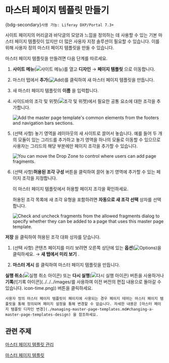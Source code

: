 # 마스터 페이지 템플릿 만들기

{bdg-secondary}`사용 가능: Liferay DXP/Portal 7.3+`

사이트 페이지의 머리글과 바닥글의 모양과 느낌을 정의하는 데 사용할 수 있는 기본 마스터 페이지 템플릿이 있지만 더 많은 사용자 지정 솔루션이 필요할 수 있습니다. 이를 위해 사용자 정의 마스터 페이지 템플릿을 만들 수 있습니다.

마스터 페이지 템플릿을 만들려면 다음 단계를 따르세요.

1. **사이트 메뉴**(![사이트 메뉴](../../../images/icon-product-menu.png))를 열고 **디자인** &rarr; **페이지 템플릿** 으로 이동합니다.

1. 마스터 탭에서 **추가**(![Add](./../../../images/icon-add.png))를 클릭하여 새 마스터 페이지 템플릿을 만듭니다.

1. 새 마스터 페이지 템플릿의 **이름** 을 입력합니다.

1. 사이드바의 조각 및 위젯(![조각 및 위젯](./../../../images/icon-add-widget.png))에서 필요한 공통 요소에 대한 조각을 추가합니다.

   ![Add the master page template's common elements from the footers and navigation bars sections.](./creating-a-master-page-template/images/01.png)

1. (선택 사항) 놓기 영역을 레이아웃의 새 사이트로 끌어서 놓습니다. 예를 들어 두 개의 모듈이 있는 그리드를 추가하고 놓기 영역을 하나의 모듈로 이동할 수 있으므로 사용자는 그리드의 해당 부분에만 페이지 조각을 추가할 수 있습니다.

   ![You can move the Drop Zone to control where users can add page fragments.](./creating-a-master-page-template/images/02.gif)

1. (선택 사항)**허용된 조각 구성** 버튼을 클릭하여 끌어 놓기 영역에 추가할 수 있는 페이지 조각을 지정합니다.

   이 마스터 페이지 템플릿에서 허용할 페이지 조각을 확인하세요.

   허용된 조각 목록에 새 조각 유형을 포함하려면 **자동으로 새 조각 선택** 상자를 선택합니다.

   ![Check and uncheck fragments from the allowed fragments dialog to specify whether they can be added to a page that uses this master page template.](./creating-a-master-page-template/images/03.png)

**저장** 을 클릭하여 허용된 조각 대화 상자를 닫습니다.

1. (선택 사항) 콘텐츠 페이지를 미리 보려면 오른쪽 상단에 있는 **옵션**(![Options](../../../images/icon-options.png))을 클릭하세요. &rarr; **새 탭에서 미리 보기** .

1. **마스터 게시** 를 클릭하여 마스터 페이지 템플릿을 만듭니다.

**실행 취소**(![실행 취소 아이콘](../../../images/icon-undo.png)) 또는 **다시 실행**(![다시 실행 아이콘](../../../images/icon-redo.png)) 버튼을 사용하거나 **기록**(![기록 아이콘](../../../images/를 사용하여 이전 버전의 편집 내용으로 돌아갈 수 있습니다. icon-time.png)) 버튼을 클릭하세요.

```{note}
사용자 정의 마스터 페이지 템플릿이 페이지에 사용되는 경우 페이지 테마는 마스터 페이지 템플릿을 통해 정의되며 페이지 설정을 통해 변경할 수 없습니다. 자세한 내용은 [마스터 페이지 템플릿 디자인 변경](./managing-master-page-templates.md#changing-a-master-page-templates-design) 을 참조하세요.
```

## 관련 주제

[마스터 페이지 템플릿 관리](./managing-master-page-templates.md)

[마스터 페이지 템플릿](./master-page-templates.md)
